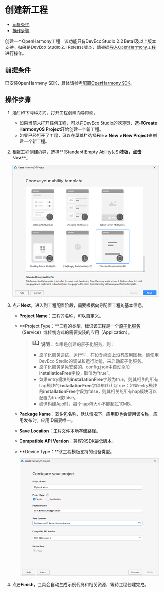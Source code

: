 # 创建新工程<a name="ZH-CN_TOPIC_0000001176969367"></a>

-   [前提条件](#section13642104391619)
-   [操作步骤](#section132671712101714)

创建一个OpenHarmony工程，该功能只有DevEco Studio 2.2 Beta1及以上版本支持。如果是DevEco Studio 2.1 Release版本，请根据[导入OpenHarmony工程](导入OpenHarmony工程.md)进行操作。

## 前提条件<a name="section13642104391619"></a>

已安装OpenHarmony SDK，具体请参考[配置OpenHarmony SDK](配置OpenHarmony-SDK.md)。

## 操作步骤<a name="section132671712101714"></a>

1.  通过如下两种方式，打开工程创建向导界面。
    -   如果当前未打开任何工程，可以在DevEco Studio的欢迎页，选择**Create HarmonyOS Project**开始创建一个新工程。
    -   如果已经打开了工程，可以在菜单栏选择**File \> New \> New Project**来创建一个新工程。

2.  根据工程创建向导，选择**\[Standard\]Empty Ability\(JS\)**模板，点击**Next**。

    ![](figures/zh-cn_image_0000001177051523.png)

3.  点击**Next**，进入到工程配置阶段，需要根据向导配置工程的基本信息。
    -   **Project Name**：工程的名称，可以自定义。
    -   **Project Type：**工程的类型，标识该工程是一个[原子化服务](https://developer.harmonyos.com/cn/docs/documentation/doc-guides/atomic-service-definition-0000001090840664)（Service）或传统方式的需要安装的应用（Application）。

        >![](public_sys-resources/icon-note.gif) **说明：** 
        >如果是创建的原子化服务，则：
        >-   原子化服务调试、运行时，在设备桌面上没有应用图标，请使用DevEco Studio的调试和运行功能，来启动原子化服务。
        >-   原子化服务是免安装的，config.json中自动添加**installationFree**字段，取值为“true”。
        >-   如果entry模块的**installationFree**字段为true，则其相关的所有hap模块的**installationFree**字段都默认为true；如果entry模块的**installationFree**字段为false，则其相关的所有hap模块可以配置为true或false。
        >-   编译构建App时，每个hap包大小不能超过10MB。

    -   **Package Name**：软件包名称，默认情况下，应用ID也会使用该名称，应用发布时，应用ID需要唯一。
    -   **Save Location**：工程文件本地存储路径。
    -   **Compatible API Version**：兼容的SDK最低版本。
    -   **Device Type：**该工程模板支持的设备类型。

        ![](figures/zh-cn_image_0000001130932554.png)


4.  点击**Finish**，工具会自动生成示例代码和相关资源，等待工程创建完成。

